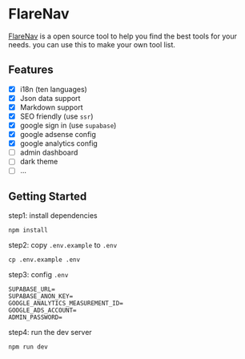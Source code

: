 # FlareNav
[FlareNav](https://flarenav.com/) is a open source tool to help you find the best tools for your needs. you can use this to make your own tool list.

## Features

- [x] i18n (ten languages)
- [x] Json data support
- [x] Markdown support
- [x] SEO friendly (use `ssr`)
- [x] google sign in (use `supabase`)
- [x] google adsense config
- [x] google analytics config
- [ ] admin dashboard
- [ ] dark theme
- [ ] ...

## Getting Started

step1: install dependencies
```shellscript
npm install
```

step2: copy `.env.example` to `.env`

```shellscript
cp .env.example .env
```

step3: config `.env`

```
SUPABASE_URL=
SUPABASE_ANON_KEY=
GOOGLE_ANALYTICS_MEASUREMENT_ID=
GOOGLE_ADS_ACCOUNT=
ADMIN_PASSWORD=
```

step4: run the dev server

```shellscript
npm run dev
```


